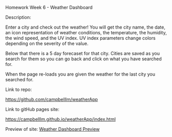 Homework Week 6 - Weather Dashboard

Description:

Enter a city and check out the weather! You will get the city name, the date, an icon representation of weather conditions, the temperature, the humidity, the wind speed, and the UV index. UV index parameters change colors depending on the severity of the value.

Below that there is a 5 day forecaset for that city. Cities are saved as you search for them so you can go back and click on what you have searched for.

When the page re-loads you are given the weather for the last city you searched for. 

Link to repo:

https://github.com/campbelllm/weatherApp

Link to gitHub pages site:

https://campbelllm.github.io/weatherApp/index.html

Preview of site:
[Weather Dashboard Preview](Assets/hwScreenshot.png)
